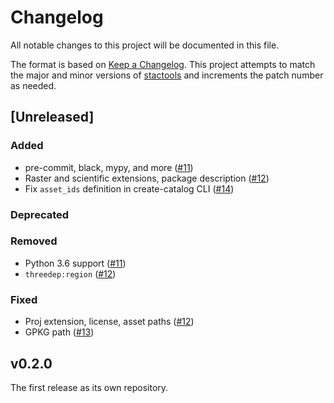 # Changelog

All notable changes to this project will be documented in this file.

The format is based on [Keep a Changelog](https://keepachangelog.com/en/1.0.0/). This project attempts to match the major and minor versions of [stactools](https://github.com/stac-utils/stactools) and increments the patch number as needed.

## [Unreleased]

### Added

- pre-commit, black, mypy, and more ([#11](https://github.com/stactools-packages/threedep/pull/11))
- Raster and scientific extensions, package description ([#12](https://github.com/stactools-packages/threedep/pull/12))
- Fix `asset_ids` definition in create-catalog CLI ([#14](https://github.com/stactools-packages/threedep/issues/14))

### Deprecated

### Removed

- Python 3.6 support ([#11](https://github.com/stactools-packages/threedep/pull/11)) 
- `threedep:region` ([#12](https://github.com/stactools-packages/threedep/pull/12))

### Fixed

- Proj extension, license, asset paths ([#12](https://github.com/stactools-packages/threedep/pull/12))
- GPKG path ([#13](https://github.com/stactools-packages/threedep/pull/13))

## v0.2.0

The first release as its own repository.

